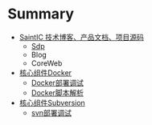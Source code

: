 # Summary

* [SaintIC 技术博客、产品文档、项目源码](README.md)
   * [Sdp](docs/all.md)
   * Blog
   * CoreWeb
* [核心组件Docker](docker/docker.md)
   * [Docker部署调试](docker/docker_Manual.md)
   * [Docker脚本解析](docker/docker_autoscript.md)
* [核心组件Subversion](svn/subversion.md)
   * [svn部署调试](svn/svnbu_Manual.md)

